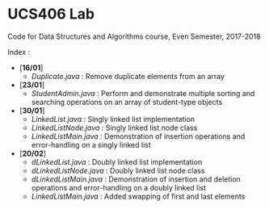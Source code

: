 # UCS406 Lab
Code for Data Structures and Algorithms course, Even Semester, 2017-2018

Index : 
* [__16/01__]
   * *Duplicate.java* : Remove duplicate elements from an array
* [__23/01__] 
   * *StudentAdmin.java* : Perform and demonstrate multiple sorting and searching operations on an array of student-type objects
* [__30/01__] 
   * *LinkedList.java* : Singly linked list implementation
   * *LinkedListNode.java* : Singly linked list node class
   * *LinkedListMain.java* : Demonstration of insertion operations and error-handling on a singly linked list
* [__20/02__] 
   * *dLinkedList.java* : Doubly linked list implementation
   * *dLinkedListNode.java* : Doubly linked list node class
   * *dLinkedListMain.java* : Demonstration of insertion and deletion operations and error-handling on a doubly linked list
   * *LinkedListMain.java* : Added swapping of first and last elements
